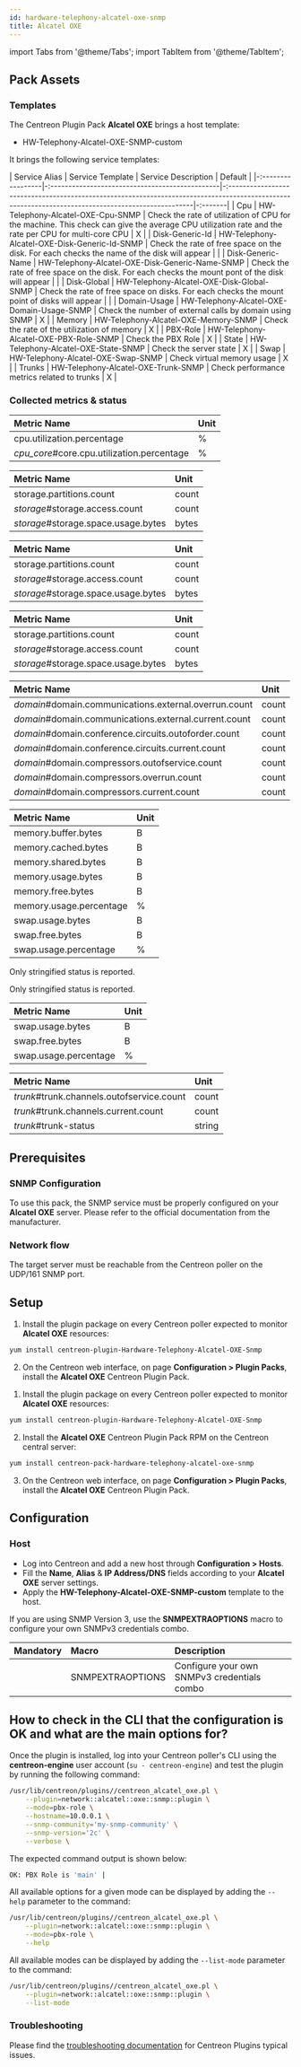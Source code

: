 ```yaml
---
id: hardware-telephony-alcatel-oxe-snmp
title: Alcatel OXE
---
```

import Tabs from '@theme/Tabs';
import TabItem from '@theme/TabItem';


## Pack Assets

### Templates

The Centreon Plugin Pack **Alcatel OXE** brings a host template:

* HW-Telephony-Alcatel-OXE-SNMP-custom

It brings the following service templates:

| Service Alias     | Service Template                                | Service Description                                                                                                                                | Default |
|-:-----------------|-:-----------------------------------------------|-:--------------------------------------------------------------------------------------------------------------------------------------------------|-:-------|
| Cpu               | HW-Telephony-Alcatel-OXE-Cpu-SNMP               | Check the rate of utilization of CPU for the machine. This check can give the average CPU utilization rate and the rate per CPU for multi-core CPU | X       |
| Disk-Generic-Id   | HW-Telephony-Alcatel-OXE-Disk-Generic-Id-SNMP   | Check the rate of free space on the disk. For each checks the name of the disk will appear                                                         |         |
| Disk-Generic-Name | HW-Telephony-Alcatel-OXE-Disk-Generic-Name-SNMP | Check the rate of free space on the disk. For each checks the mount pont of the disk will appear                                                   |         |
| Disk-Global       | HW-Telephony-Alcatel-OXE-Disk-Global-SNMP       | Check the rate of free space on disks. For each checks the mount point of disks will appear                                                        |         |
| Domain-Usage      | HW-Telephony-Alcatel-OXE-Domain-Usage-SNMP      | Check the number of external calls by domain using SNMP                                                                                            | X       |
| Memory            | HW-Telephony-Alcatel-OXE-Memory-SNMP            | Check the rate of the utilization of memory                                                                                                        | X       |
| PBX-Role          | HW-Telephony-Alcatel-OXE-PBX-Role-SNMP          | Check the PBX Role                                                                                                                                 | X       |
| State             | HW-Telephony-Alcatel-OXE-State-SNMP             | Check the server state                                                                                                                             | X       |
| Swap              | HW-Telephony-Alcatel-OXE-Swap-SNMP              | Check virtual memory usage                                                                                                                         | X       |
| Trunks            | HW-Telephony-Alcatel-OXE-Trunk-SNMP             | Check performance metrics related to trunks                                                                                                        | X       |

### Collected metrics & status

<Tabs groupId="sync">
<TabItem value="Cpu" label="Cpu">

| Metric Name                                | Unit  |
|:-------------------------------------------|:------|
| cpu.utilization.percentage                 | %     |
| *cpu_core*#core.cpu.utilization.percentage | %     |

</TabItem>
<TabItem value="Disk-Generic-Id" label="Disk-Generic-Id">

| Metric Name                         | Unit  |
|:------------------------------------|:------|
| storage.partitions.count            | count |
| *storage*#storage.access.count      | count |
| *storage*#storage.space.usage.bytes | bytes |

</TabItem>
<TabItem value="Disk-Generic-Name" label="Disk-Generic-Name">

| Metric Name                         | Unit  |
|:------------------------------------|:------|
| storage.partitions.count            | count |
| *storage*#storage.access.count      | count |
| *storage*#storage.space.usage.bytes | bytes |

</TabItem>
<TabItem value="Disk-Global" label="Disk-Global">

| Metric Name                         | Unit  |
|:------------------------------------|:------|
| storage.partitions.count            | count |
| *storage*#storage.access.count      | count |
| *storage*#storage.space.usage.bytes | bytes |

</TabItem>
<TabItem value="Domain-Usage" label="Domain-Usage">

| Metric Name                                           | Unit  |
|:------------------------------------------------------|:------|
| *domain*#domain.communications.external.overrun.count | count |
| *domain*#domain.communications.external.current.count | count |
| *domain*#domain.conference.circuits.outoforder.count  | count |
| *domain*#domain.conference.circuits.current.count     | count |
| *domain*#domain.compressors.outofservice.count        | count |
| *domain*#domain.compressors.overrun.count             | count |
| *domain*#domain.compressors.current.count             | count |

</TabItem>
<TabItem value="Memory" label="Memory">

| Metric Name             | Unit  |
|:------------------------|:------|
| memory.buffer.bytes     | B     |
| memory.cached.bytes     | B     |
| memory.shared.bytes     | B     |
| memory.usage.bytes      | B     |
| memory.free.bytes       | B     |
| memory.usage.percentage | %     |
| swap.usage.bytes        | B     |
| swap.free.bytes         | B     |
| swap.usage.percentage   | %     |

</TabItem>
<TabItem value="PBX-Role" label="PBX-Role">

Only stringified status is reported. 

</TabItem>
<TabItem value="State" label="State">

Only stringified status is reported. 

</TabItem>
<TabItem value="Swap" label="Swap">

| Metric Name           | Unit  |
|:----------------------|:------|
| swap.usage.bytes      | B     |
| swap.free.bytes       | B     |
| swap.usage.percentage | %     |

</TabItem>
<TabItem value="Trunks" label="Trunks">

| Metric Name                               | Unit   |
|:------------------------------------------|:-------|
| *trunk*#trunk.channels.outofservice.count | count  |
| *trunk*#trunk.channels.current.count      | count  |
| *trunk*#trunk-status                      | string |

</TabItem>
</Tabs>

## Prerequisites

### SNMP Configuration

To use this pack, the SNMP service must be properly configured on your **Alcatel OXE**
server. Please refer to the official documentation from the manufacturer.

### Network flow

The target server must be reachable from the Centreon poller on the UDP/161
SNMP port.

## Setup

<Tabs groupId="sync">
<TabItem value="Online License" label="Online License">

1. Install the plugin package on every Centreon poller expected to monitor **Alcatel OXE** resources:

```bash
yum install centreon-plugin-Hardware-Telephony-Alcatel-OXE-Snmp
```

2. On the Centreon web interface, on page **Configuration > Plugin Packs**, install the **Alcatel OXE** Centreon Plugin Pack.

</TabItem>
<TabItem value="Offline License" label="Offline License">

1. Install the plugin package on every Centreon poller expected to monitor **Alcatel OXE** resources:

```bash
yum install centreon-plugin-Hardware-Telephony-Alcatel-OXE-Snmp
```

2. Install the **Alcatel OXE** Centreon Plugin Pack RPM on the Centreon central server:

```bash
yum install centreon-pack-hardware-telephony-alcatel-oxe-snmp
```

3. On the Centreon web interface, on page **Configuration > Plugin Packs**, install the **Alcatel OXE** Centreon Plugin Pack.

</TabItem>
</Tabs>

## Configuration

### Host

* Log into Centreon and add a new host through **Configuration > Hosts**.
* Fill the **Name**, **Alias** & **IP Address/DNS** fields according to your **Alcatel OXE** server settings.
* Apply the **HW-Telephony-Alcatel-OXE-SNMP-custom** template to the host.

If you are using SNMP Version 3, use the **SNMPEXTRAOPTIONS** macro to configure
your own SNMPv3 credentials combo.

| Mandatory   | Macro            | Description                                  |
|:------------|:-----------------|:---------------------------------------------|
|             | SNMPEXTRAOPTIONS | Configure your own SNMPv3 credentials combo  |

## How to check in the CLI that the configuration is OK and what are the main options for?

Once the plugin is installed, log into your Centreon poller's CLI using the
**centreon-engine** user account (`su - centreon-engine`) and test the plugin by
running the following command:

```bash
/usr/lib/centreon/plugins//centreon_alcatel_oxe.pl \
    --plugin=network::alcatel::oxe::snmp::plugin \
    --mode=pbx-role \
    --hostname=10.0.0.1 \
    --snmp-community='my-snmp-community' \
    --snmp-version='2c' \
    --verbose \
```

The expected command output is shown below:

```bash
OK: PBX Role is 'main' | 
```

All available options for a given mode can be displayed by adding the
`--help` parameter to the command:

```bash
/usr/lib/centreon/plugins//centreon_alcatel_oxe.pl \
    --plugin=network::alcatel::oxe::snmp::plugin \
    --mode=pbx-role \
    --help
```

All available modes can be displayed by adding the `--list-mode` parameter to
the command:

```bash
/usr/lib/centreon/plugins//centreon_alcatel_oxe.pl \
    --plugin=network::alcatel::oxe::snmp::plugin \
    --list-mode
```

### Troubleshooting

Please find the [troubleshooting documentation](../getting-started/how-to-guides/troubleshooting-plugins.md)
for Centreon Plugins typical issues.